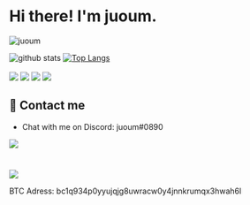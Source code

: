 # Hi there! I'm juoum.

<p align="left"> <img src="https://komarev.com/ghpvc/?username=itsjuoum" alt="juoum" /> </p>

![github stats](https://github-readme-stats.vercel.app/api?username=itsjuoum&show_icons=true&theme=dark)
[![Top Langs](https://github-readme-stats.vercel.app/api/top-langs/?username=itsjuoum&layout=compact&theme=dark)](https://github.com/anuraghazra/github-readme-stats)
<br>
<br>
<img src="https://img.shields.io/badge/HTML5-E34F26?style=for-the-badge&logo=html5&logoColor=white">
<img src="https://img.shields.io/badge/CSS3-1572B6?style=for-the-badge&logo=css3&logoColor=white">
<img src="https://img.shields.io/badge/JavaScript-F7DF1E?style=for-the-badge&logo=javascript&logoColor=black">
<img src="https://img.shields.io/badge/Node.js-43853D?style=for-the-badge&logo=node.js&logoColor=white">

## 📨 Contact me

- Chat with me on Discord: juoum#0890

<a href="https://stackoverflow.com/users/15763590/juoum" target="_blank"><img src="https://img.shields.io/badge/Stack_Overflow-FE7A16?style=for-the-badge&logo=stack-overflow&logoColor=white" target="_blank"></a>
#

<a href="https://www.buymeacoffee.com/juoum" target="_blank"><img src="https://img.buymeacoffee.com/button-api/?text=Buy me a coffee&emoji=&slug=juoum&button_colour=FF5F5F&font_colour=ffffff&font_family=Poppins&outline_colour=000000&coffee_colour=FFDD00" /></a>

BTC Adress: bc1q934p0yyujqjg8uwracw0y4jnnkrumqx3hwah6l
